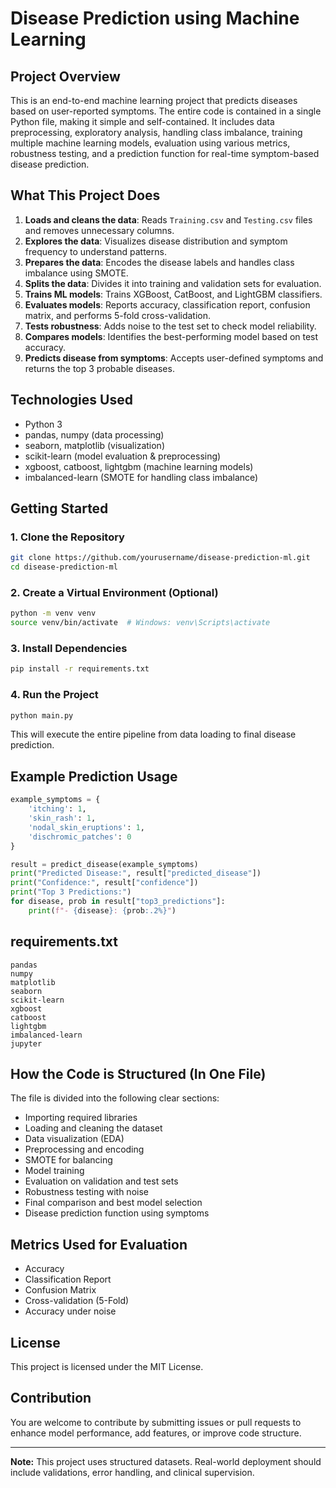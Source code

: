 # Disease Prediction using Machine Learning

## Project Overview

This is an end-to-end machine learning project that predicts diseases based on user-reported symptoms. The entire code is contained in a single Python file, making it simple and self-contained. It includes data preprocessing, exploratory analysis, handling class imbalance, training multiple machine learning models, evaluation using various metrics, robustness testing, and a prediction function for real-time symptom-based disease prediction.

## What This Project Does

1. **Loads and cleans the data**: Reads `Training.csv` and `Testing.csv` files and removes unnecessary columns.
2. **Explores the data**: Visualizes disease distribution and symptom frequency to understand patterns.
3. **Prepares the data**: Encodes the disease labels and handles class imbalance using SMOTE.
4. **Splits the data**: Divides it into training and validation sets for evaluation.
5. **Trains ML models**: Trains XGBoost, CatBoost, and LightGBM classifiers.
6. **Evaluates models**: Reports accuracy, classification report, confusion matrix, and performs 5-fold cross-validation.
7. **Tests robustness**: Adds noise to the test set to check model reliability.
8. **Compares models**: Identifies the best-performing model based on test accuracy.
9. **Predicts disease from symptoms**: Accepts user-defined symptoms and returns the top 3 probable diseases.

## Technologies Used

* Python 3
* pandas, numpy (data processing)
* seaborn, matplotlib (visualization)
* scikit-learn (model evaluation & preprocessing)
* xgboost, catboost, lightgbm (machine learning models)
* imbalanced-learn (SMOTE for handling class imbalance)

## Getting Started

### 1. Clone the Repository

```bash
git clone https://github.com/yourusername/disease-prediction-ml.git
cd disease-prediction-ml
```

### 2. Create a Virtual Environment (Optional)

```bash
python -m venv venv
source venv/bin/activate  # Windows: venv\Scripts\activate
```

### 3. Install Dependencies

```bash
pip install -r requirements.txt
```

### 4. Run the Project

```bash
python main.py
```

This will execute the entire pipeline from data loading to final disease prediction.

## Example Prediction Usage

```python
example_symptoms = {
    'itching': 1,
    'skin_rash': 1,
    'nodal_skin_eruptions': 1,
    'dischromic_patches': 0
}

result = predict_disease(example_symptoms)
print("Predicted Disease:", result["predicted_disease"])
print("Confidence:", result["confidence"])
print("Top 3 Predictions:")
for disease, prob in result["top3_predictions"]:
    print(f"- {disease}: {prob:.2%}")
```

## requirements.txt

```
pandas
numpy
matplotlib
seaborn
scikit-learn
xgboost
catboost
lightgbm
imbalanced-learn
jupyter
```

## How the Code is Structured (In One File)

The file is divided into the following clear sections:

* Importing required libraries
* Loading and cleaning the dataset
* Data visualization (EDA)
* Preprocessing and encoding
* SMOTE for balancing
* Model training
* Evaluation on validation and test sets
* Robustness testing with noise
* Final comparison and best model selection
* Disease prediction function using symptoms

## Metrics Used for Evaluation

* Accuracy
* Classification Report
* Confusion Matrix
* Cross-validation (5-Fold)
* Accuracy under noise

## License

This project is licensed under the MIT License.

## Contribution

You are welcome to contribute by submitting issues or pull requests to enhance model performance, add features, or improve code structure.

---

**Note:** This project uses structured datasets. Real-world deployment should include validations, error handling, and clinical supervision.
